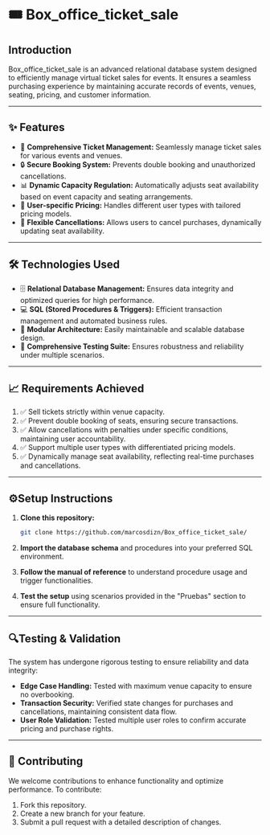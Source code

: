 # 🎟️ Box_office_ticket_sale

## Introduction  
Box_office_ticket_sale is an advanced relational database system designed to efficiently manage virtual ticket sales for events. It ensures a seamless purchasing experience by maintaining accurate records of events, venues, seating, pricing, and customer information. 

---

## ✨ Features  
- 🎫 **Comprehensive Ticket Management:** Seamlessly manage ticket sales for various events and venues.  
- 🔒 **Secure Booking System:** Prevents double booking and unauthorized cancellations.  
- 📊 **Dynamic Capacity Regulation:** Automatically adjusts seat availability based on event capacity and seating arrangements.  
- 👥 **User-specific Pricing:** Handles different user types with tailored pricing models.  
- 🔄 **Flexible Cancellations:** Allows users to cancel purchases, dynamically updating seat availability.  

---

## 🛠️ Technologies Used  
- 🗄️ **Relational Database Management:** Ensures data integrity and optimized queries for high performance.  
- 💻 **SQL (Stored Procedures & Triggers):** Efficient transaction management and automated business rules.  
- 🔗 **Modular Architecture:** Easily maintainable and scalable database design.  
- 🧪 **Comprehensive Testing Suite:** Ensures robustness and reliability under multiple scenarios.  

---

## 📈 Requirements Achieved  
1. ✅ Sell tickets strictly within venue capacity.  
2. ✅ Prevent double booking of seats, ensuring secure transactions.  
3. ✅ Allow cancellations with penalties under specific conditions, maintaining user accountability.  
4. ✅ Support multiple user types with differentiated pricing models.  
5. ✅ Dynamically manage seat availability, reflecting real-time purchases and cancellations.  

---

## ⚙️Setup Instructions  
1. **Clone this repository:**  

    ```bash
    git clone https://github.com/marcosdizn/Box_office_ticket_sale/
    ```

2. **Import the database schema** and procedures into your preferred SQL environment.  
3. **Follow the manual of reference** to understand procedure usage and trigger functionalities.  
4. **Test the setup** using scenarios provided in the "Pruebas" section to ensure full functionality.  

---

## 🔍Testing & Validation  
The system has undergone rigorous testing to ensure reliability and data integrity:  
- **Edge Case Handling:** Tested with maximum venue capacity to ensure no overbooking.  
- **Transaction Security:** Verified state changes for purchases and cancellations, maintaining consistent data flow.  
- **User Role Validation:** Tested multiple user roles to confirm accurate pricing and purchase rights.  

---

## 🤝 Contributing  
We welcome contributions to enhance functionality and optimize performance. To contribute:  
1. Fork this repository.  
2. Create a new branch for your feature.  
3. Submit a pull request with a detailed description of changes.  
